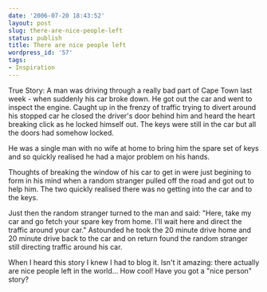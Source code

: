 ```yaml
---
date: '2006-07-20 18:43:52'
layout: post
slug: there-are-nice-people-left
status: publish
title: There are nice people left
wordpress_id: '57'
tags:
- Inspiration
---
```


True Story: A man was driving through a really bad part of Cape Town last week - when suddenly his car broke down. He got out the car and went to inspect the engine. Caught up in the frenzy of traffic trying to divert around his stopped car he closed the driver's door behind him and heard the heart breaking click as he locked himself out. The keys were still in the car but all the doors had somehow locked.

He was a single man with no wife at home to bring him the spare set of keys and so quickly realised he had a major problem on his hands.

Thoughts of breaking the window of his car to get in were just begining to form in his mind when a random stranger pulled off the road and got out to help him. The two quickly realised there was no getting into the car and to the keys.

Just then the random stranger turned to the man and said: "Here, take my car and go fetch your spare key from home. I'll wait here and direct the traffic around your car." Astounded he took the 20 minute drive home and 20 minute drive back to the car and on return found the random stranger still directing traffic around his car.

When I heard this story I knew I had to blog it. Isn't it amazing: there actually are nice people left in the world... How cool! Have you got a "nice person" story?

